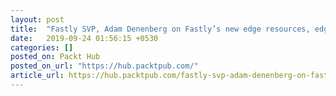 ```yaml
---
layout: post
title:  "Fastly SVP, Adam Denenberg on Fastly’s new edge resources, edge computing, fog computing, and more"
date:   2019-09-24 01:56:15 +0530
categories: []
posted_on: Packt Hub
posted_on_url: "https://hub.packtpub.com/"
article_url: https://hub.packtpub.com/fastly-svp-adam-denenberg-on-fastlys-new-edge-resources-edge-computing-fog-computing-and-more/
---
```

